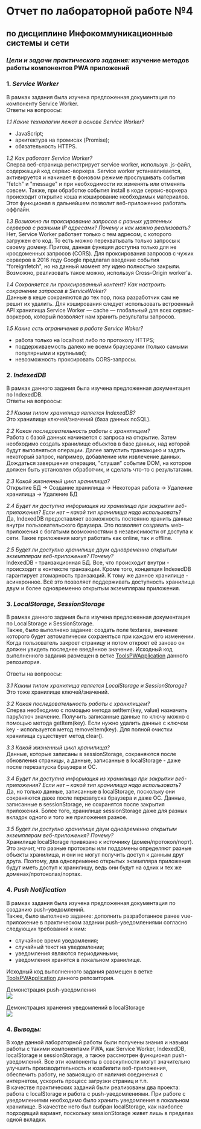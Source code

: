 # Отчет по лабораторной работе №4
## по дисциплине Инфокоммуникационные системы и сети  

### _Цели и задачи практического задания:_ изучение методов работы компонентов PWA приложений

### 1. _Service Worker_  
В рамках задания была изучена предложенная документация по компоненту Service Worker.  
Ответы на вопроосы:  

_1.1 Какие технологии лежат в основе Service Worker?_  
- JavaScript;
- архитектура на промисах (Promise);
- обязательность HTTPS.  
  
_1.2 Как работает Service Worker?_  
Сперва веб-страница регистрирует service worker, используя .js-файл, содержащий код сервис-воркера. Service worker устанавливается, активируется и начинает в фоновом режиме прослушивать события "fetch" и "message" и при необходимости их изменять или отменять совсем. Также, при обработке события install в коде сервис-воркера происходит открытие кэша и кэширование необходимых материалов. Этот функционал в дальнейшем позволит веб-приложению работать оффлайн.  

_1.3 Возможно ли проксирование запросов с разных удаленных серверов с разными IP адресами? Почему и как можно реализовать?_  
Нет, Service Worker работает только с тем адресом, с которого загружен его код. То есть можно перехватывать только запросы к своему домену. Притом, данная функция доступна только для не кросдоменных запросов (CORS). Для проксирования запросов с чужих серверов в 2016 году Google предлагал введение события "foreignfetch", но на данный момент эту идею полностью закрыли. Возможно, реализовать такое можно, используя Cross-Origin worker'a.  

_1.4 Сохраняется ли проксированный контент? Как настроить сохранение запросов в ServiceWoker?_  
Данные в кеше сохраняются до тех пор, пока разработчик сам не решит их удалить. Для кэширования следует использовать встроенный API хранилища Service Worker — cache — глобальный для всех сервис-воркеров, который позволяет нам хранить результаты запросов.  

_1.5 Какие есть ограничения в работе Service Woker?_  
- работа только на localhost либо по протоколу HTTPS;
- поддерживаемость далеко не всеми браузерами (только самыми популярными и крупными);
- невозможность проксировать CORS-запросы.  

### 2. _IndexedDB_  
В рамках данного задания была изучена предложенная документация по IndexedDB.  
Ответы на вопроосы:  

_2.1 Каким типом хранилища является IndexedDB?_  
Это хранилище ключей/значений (база данных noSQL).  
  
_2.2 Какая последовательность работы с хранилищем?_  
Работа с базой данных начинается с запроса на открытие. Затем необходимо создать хранилище объектов в базе данных, над которой будут выполняться операции. Далее запустить транзакцию и задать некоторый запрос, например, добавление или извлечение данных. Дождаться завершения операции, "слушая" событие DOM, на которое должен быть установлен обработчик, и сделать что-то с результатами.  

_2.3 Какой жизненный цикл хранилища?_  
Открытие БД -> Создание хранилища -> Некоторая работа -> Удаление хранилища -> Удаление БД   

_2.4 Будет ли доступна информация из хранилища при закрытии веб-приложения? Если нет – какой тип хранилища надо использовать?_  
Да, IndexedDB предоставляет возможность постоянно хранить данные внутри пользовательского браузера. Это позволяет создавать web-приложения с богатыми возможностями в независимости от доступа к сети. Такие приложения могут работать как online, так и offline.  

_2.5 Будет ли доступно хранилище двум одновременно открытым экземплярам веб-приложения? Почему?_  
IndexedDB - транзакционная БД. Все, что происходит внутри - происходит в контексте транзакции. Кроме того, концепция IndexedDB гарантирует атомарность транзакций. К тому же данное хранилище - асинхронное. Всё это позволяет поддерживать доступность хранилища двум и более одновременно открытым экземплярам приложения.  

### 3. _LocalStorage, SessionStorage_  
В рамках данного задания была изучена предложенная документация по LocalStorage и SessionStorage.  
Также, было выполнено задание: создать поле textarea, значение которого будет автоматически сохраняться при каждом его изменении. Когда пользователь закроет страницу и потом откроет её заново он должен увидеть последнее введённое значение. Исходный код выполненного задания размещен в ветке [ToolsPWApplication](https://github.com/Xander11rgn/ISN_2020_2/tree/ToolsPWApplication/localStorage) данного репозитория.  
  
Ответы на вопроосы:  

_3.1 Каким типом хранилища является LocalStorage и SessionStorage?_  
Это тоже хранилище ключей/значений.  
  
_3.2 Какая последовательность работы с хранилищем?_  
Сперва необходимо с помощью метода setItem(key, value) назначить пару/ключ значение. Получить записанные данные по ключу можно с помощью метода getItem(key). Если нужно удалить данные с ключом key - используется метод removeItem(key). Для полной очистки хранилища существует метод clear().  

_3.3 Какой жизненный цикл хранилища?_  
Данные, которые записаны в sessionStorage, сохраняются после обновления страницы, а данные, записанные в localStorage - даже после перезапуска браузера и ОС.   

_3.4 Будет ли доступна информация из хранилища при закрытии веб-приложения? Если нет – какой тип хранилища надо использовать?_  
Да, но только данные, записанные в localStorage, поскольку они сохраняются даже после перезапуска браузера и даже ОС. Данные, записанные в sessionStorage, не сохранятся после закрытия приложения. Более того, хранилище sessionStorage даже для разных вкладок одного и того же приложения разное.  

_3.5 Будет ли доступно хранилище двум одновременно открытым экземплярам веб-приложения? Почему?_  
Хранилище localStorage привязано к источнику (домен/протокол/порт). Это значит, что разные протоколы или поддомены определяют разные объекты хранилища, и они не могут получить доступ к данным друг друга. Поэтому, два одновременно открытых экземпляра приложения будут иметь доступ к хранилищу, ведь они будут на одних и тех же доменах/протоколах/портах.  

### 4. _Push Notification_  
В рамках задания была изучена предложенная документация по созданию push-уведомлений.  
Также, было выполнено задание: дополнить разработанное ранее vue-приложение в практическом задании push-уведомлениями согласно следующих требований к ним:  
- случайное время уведомления;
- случайный текст на уведомлении;
- уведомления являются периодичными;
- уведомления хранятся в локальном хранилище.  

Исходный код выполненного задания размещен в ветке [ToolsPWApplication](https://github.com/Xander11rgn/ISN_2020_2/tree/ToolsPWApplication/push) данного репозитория.  

Демонстрация push-уведомления  
![](https://sun9-28.userapi.com/BJ8vqyWXRXtHRKoAsf2fzPThJJL3bmPxtMIPrQ/lLvUpf1gmhc.jpg)  
  
Демонстрация хранения уведомлений в localStorage  
![](https://sun9-31.userapi.com/9CaZ0n0QqsF4nncuiCEEpA9iRY8XvpRpqqLMyA/RLU534tCehU.jpg)

### 4. _Выводы:_  
В ходе данной лабораторной работы были получены знания и навыки работы с такими компонентами PWA, как Service Worker, IndexedDB, localStorage и sessionStorage, а также рассмотрен функционал push-уведомлений. Все эти компоненты в совокупности могут значительно улучшить производительность и юзабилити веб-приложения, обеспечить работу, не зависящую от наличия соединения с интернетом, ускорить процесс загрузки страниц и т.п.  
В качестве практических заданий были реализованы два проекта: работа с localStorage и работа с push-уведомлениями. При работе с уведомлениями необходимо было хранить уведомления в локальном хранилище. В качестве него был выбран localStorage, как наиболее подходящий вариант, поскольку sessionStorage живет лишь в пределах одной вкладки.
